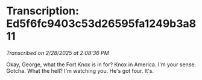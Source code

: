 # Transcription: Ed5f6fc9403c53d26595fa1249b3a811

*Transcribed on 2/28/2025 at 2:08:36 PM*

Okay, George, what the Fort Knox is in for? Knox in America. I'm your sense. Gotcha. What the hell? I'm watching you. He's got four. It's.

